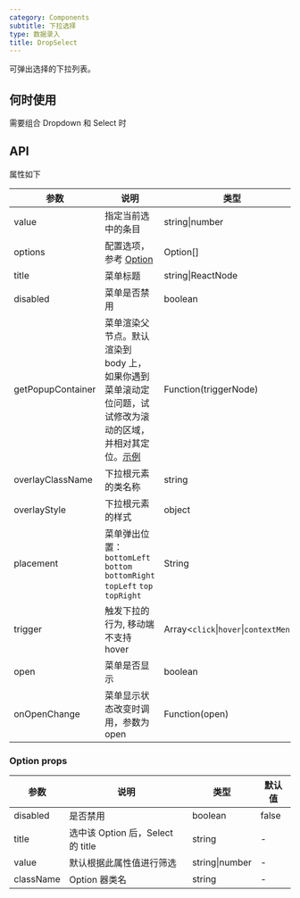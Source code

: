 ```yaml
---
category: Components
subtitle: 下拉选择
type: 数据录入
title: DropSelect
---
```


可弹出选择的下拉列表。

## 何时使用

需要组合 Dropdown 和 Select 时

## API

属性如下

| 参数 | 说明 | 类型 | 默认值 |
| --- | --- | --- | --- |
| value | 指定当前选中的条目 | string\|number | - |
| options | 配置选项，参考 [Option](#Option-props) | Option[] | - |
| title | 菜单标题 | string\|ReactNode | - |
| disabled | 菜单是否禁用 | boolean | - |
| getPopupContainer | 菜单渲染父节点。默认渲染到 body 上，如果你遇到菜单滚动定位问题，试试修改为滚动的区域，并相对其定位。[示例](https://codepen.io/afc163/pen/zEjNOy?editors=0010) | Function(triggerNode) | `() => document.body` |
| overlayClassName | 下拉根元素的类名称 | string | - |
| overlayStyle | 下拉根元素的样式 | object | - |
| placement | 菜单弹出位置：`bottomLeft` `bottom` `bottomRight` `topLeft` `top` `topRight` | String | `bottomLeft` |
| trigger | 触发下拉的行为, 移动端不支持 hover | Array&lt;`click`\|`hover`\|`contextMenu`> | `['hover']` |
| open | 菜单是否显示 | boolean | - |
| onOpenChange | 菜单显示状态改变时调用，参数为 open | Function(open) | - |

### Option props

| 参数      | 说明                              | 类型           | 默认值 |
| --------- | --------------------------------- | -------------- | ------ |
| disabled  | 是否禁用                          | boolean        | false  |
| title     | 选中该 Option 后，Select 的 title | string         | -      |
| value     | 默认根据此属性值进行筛选          | string\|number | -      |
| className | Option 器类名                     | string         | -      |
